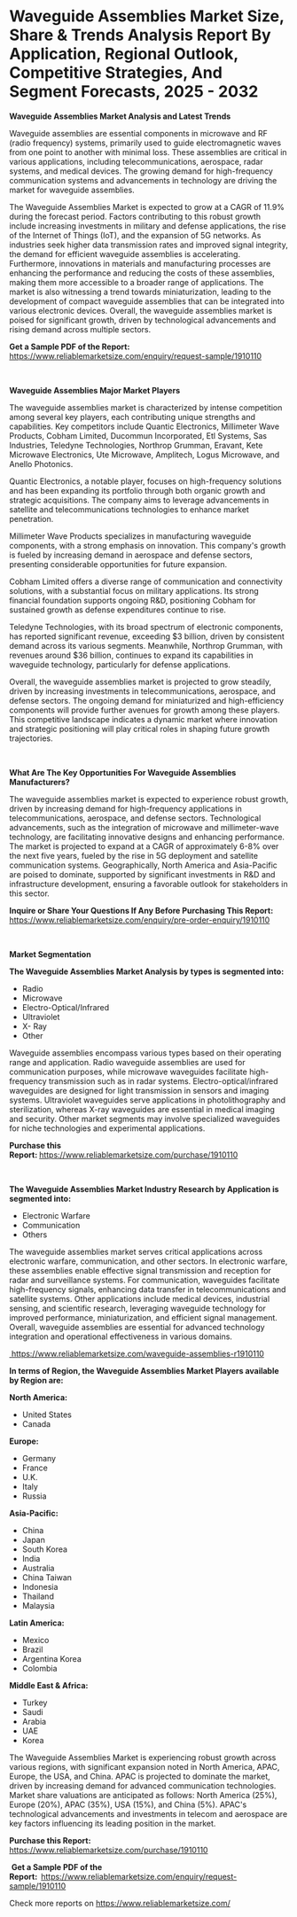 <p><h1>Waveguide Assemblies Market Size, Share & Trends Analysis Report By Application, Regional Outlook, Competitive Strategies, And Segment Forecasts, 2025 - 2032</h1></p><p><strong>Waveguide Assemblies Market Analysis and Latest Trends</strong></p>
<p><p>Waveguide assemblies are essential components in microwave and RF (radio frequency) systems, primarily used to guide electromagnetic waves from one point to another with minimal loss. These assemblies are critical in various applications, including telecommunications, aerospace, radar systems, and medical devices. The growing demand for high-frequency communication systems and advancements in technology are driving the market for waveguide assemblies.</p><p>The Waveguide Assemblies Market is expected to grow at a CAGR of 11.9% during the forecast period. Factors contributing to this robust growth include increasing investments in military and defense applications, the rise of the Internet of Things (IoT), and the expansion of 5G networks. As industries seek higher data transmission rates and improved signal integrity, the demand for efficient waveguide assemblies is accelerating. Furthermore, innovations in materials and manufacturing processes are enhancing the performance and reducing the costs of these assemblies, making them more accessible to a broader range of applications. The market is also witnessing a trend towards miniaturization, leading to the development of compact waveguide assemblies that can be integrated into various electronic devices. Overall, the waveguide assemblies market is poised for significant growth, driven by technological advancements and rising demand across multiple sectors.</p></p>
<p><strong>Get a Sample PDF of the Report:&nbsp;</strong> <a href="https://www.reliablemarketsize.com/enquiry/request-sample/1910110?utm_campaign=2218&utm_medium=2&utm_source=Github&utm_content=ia&utm_term=11022025&utm_id=waveguide-assemblies">https://www.reliablemarketsize.com/enquiry/request-sample/1910110</a></p>
<p>&nbsp;</p>
<p><strong>Waveguide Assemblies Major Market Players</strong></p>
<p><p>The waveguide assemblies market is characterized by intense competition among several key players, each contributing unique strengths and capabilities. Key competitors include Quantic Electronics, Millimeter Wave Products, Cobham Limited, Ducommun Incorporated, Etl Systems, Sas Industries, Teledyne Technologies, Northrop Grumman, Eravant, Kete Microwave Electronics, Ute Microwave, Amplitech, Logus Microwave, and Anello Photonics.</p><p>Quantic Electronics, a notable player, focuses on high-frequency solutions and has been expanding its portfolio through both organic growth and strategic acquisitions. The company aims to leverage advancements in satellite and telecommunications technologies to enhance market penetration.</p><p>Millimeter Wave Products specializes in manufacturing waveguide components, with a strong emphasis on innovation. This company's growth is fueled by increasing demand in aerospace and defense sectors, presenting considerable opportunities for future expansion.</p><p>Cobham Limited offers a diverse range of communication and connectivity solutions, with a substantial focus on military applications. Its strong financial foundation supports ongoing R&D, positioning Cobham for sustained growth as defense expenditures continue to rise.</p><p>Teledyne Technologies, with its broad spectrum of electronic components, has reported significant revenue, exceeding $3 billion, driven by consistent demand across its various segments. Meanwhile, Northrop Grumman, with revenues around $36 billion, continues to expand its capabilities in waveguide technology, particularly for defense applications.</p><p>Overall, the waveguide assemblies market is projected to grow steadily, driven by increasing investments in telecommunications, aerospace, and defense sectors. The ongoing demand for miniaturized and high-efficiency components will provide further avenues for growth among these players. This competitive landscape indicates a dynamic market where innovation and strategic positioning will play critical roles in shaping future growth trajectories.</p></p>
<p>&nbsp;</p>
<p><strong>What Are The Key Opportunities For Waveguide Assemblies Manufacturers?</strong></p>
<p><p>The waveguide assemblies market is expected to experience robust growth, driven by increasing demand for high-frequency applications in telecommunications, aerospace, and defense sectors. Technological advancements, such as the integration of microwave and millimeter-wave technology, are facilitating innovative designs and enhancing performance. The market is projected to expand at a CAGR of approximately 6-8% over the next five years, fueled by the rise in 5G deployment and satellite communication systems. Geographically, North America and Asia-Pacific are poised to dominate, supported by significant investments in R&D and infrastructure development, ensuring a favorable outlook for stakeholders in this sector.</p></p>
<p><strong>Inquire or Share Your Questions If Any Before Purchasing This Report:</strong> <a href="https://www.reliablemarketsize.com/enquiry/pre-order-enquiry/1910110?utm_campaign=2218&utm_medium=2&utm_source=Github&utm_content=ia&utm_term=11022025&utm_id=waveguide-assemblies">https://www.reliablemarketsize.com/enquiry/pre-order-enquiry/1910110</a></p>
<p>&nbsp;</p>
<p><strong>Market Segmentation</strong></p>
<p><strong>The Waveguide Assemblies Market Analysis by types is segmented into:</strong></p>
<p><ul><li>Radio</li><li>Microwave</li><li>Electro-Optical/Infrared</li><li>Ultraviolet</li><li>X- Ray</li><li>Other</li></ul></p>
<p><p>Waveguide assemblies encompass various types based on their operating range and application. Radio waveguide assemblies are used for communication purposes, while microwave waveguides facilitate high-frequency transmission such as in radar systems. Electro-optical/infrared waveguides are designed for light transmission in sensors and imaging systems. Ultraviolet waveguides serve applications in photolithography and sterilization, whereas X-ray waveguides are essential in medical imaging and security. Other market segments may involve specialized waveguides for niche technologies and experimental applications.</p></p>
<p><strong>Purchase this Report:&nbsp;</strong><a href="https://www.reliablemarketsize.com/purchase/1910110?utm_campaign=2218&utm_medium=2&utm_source=Github&utm_content=ia&utm_term=11022025&utm_id=waveguide-assemblies">https://www.reliablemarketsize.com/purchase/1910110</a></p>
<p>&nbsp;</p>
<p><strong>The Waveguide Assemblies Market Industry Research by Application is segmented into:</strong></p>
<p><ul><li>Electronic Warfare</li><li>Communication</li><li>Others</li></ul></p>
<p><p>The waveguide assemblies market serves critical applications across electronic warfare, communication, and other sectors. In electronic warfare, these assemblies enable effective signal transmission and reception for radar and surveillance systems. For communication, waveguides facilitate high-frequency signals, enhancing data transfer in telecommunications and satellite systems. Other applications include medical devices, industrial sensing, and scientific research, leveraging waveguide technology for improved performance, miniaturization, and efficient signal management. Overall, waveguide assemblies are essential for advanced technology integration and operational effectiveness in various domains.</p></p>
<p><a href="https://www.reliablemarketsize.com/waveguide-assemblies-r1910110?utm_campaign=2218&utm_medium=2&utm_source=Github&utm_content=ia&utm_term=11022025&utm_id=waveguide-assemblies">&nbsp;https://www.reliablemarketsize.com/waveguide-assemblies-r1910110</a></p>
<p><strong>In terms of Region, the Waveguide Assemblies Market Players available by Region are:</strong></p>
<p>
    <p> <strong> North America: </strong>
        <ul>
            <li>United States</li>
            <li>Canada</li>
        </ul>
        </p> 
    <p> <strong> Europe: </strong>
        <ul>
            <li>Germany</li>
            <li>France</li>
            <li>U.K.</li>
            <li>Italy</li>
            <li>Russia</li>
        </ul>
        </p> 
    <p> <strong> Asia-Pacific: </strong>
        <ul>
            <li>China</li>
            <li>Japan</li>
            <li>South Korea</li>
            <li>India</li>
            <li>Australia</li>
            <li>China Taiwan</li>
            <li>Indonesia</li>
            <li>Thailand</li>
            <li>Malaysia</li>
        </ul>
        </p> 
    <p> <strong> Latin America: </strong>
        <ul>
            <li>Mexico</li>
            <li>Brazil</li>
            <li>Argentina Korea</li>
            <li>Colombia</li>
        </ul>
        </p> 
    <p> <strong> Middle East & Africa: </strong>
        <ul>
            <li>Turkey</li>
            <li>Saudi</li>
            <li>Arabia</li>
            <li>UAE</li>
            <li>Korea</li>
        </ul>
    </p>
    </p>
<p><p>The Waveguide Assemblies Market is experiencing robust growth across various regions, with significant expansion noted in North America, APAC, Europe, the USA, and China. APAC is projected to dominate the market, driven by increasing demand for advanced communication technologies. Market share valuations are anticipated as follows: North America (25%), Europe (20%), APAC (35%), USA (15%), and China (5%). APAC's technological advancements and investments in telecom and aerospace are key factors influencing its leading position in the market.</p></p>
<p><strong>Purchase this Report: </strong><a href="https://www.reliablemarketsize.com/purchase/1910110?utm_campaign=2218&utm_medium=2&utm_source=Github&utm_content=ia&utm_term=11022025&utm_id=waveguide-assemblies">https://www.reliablemarketsize.com/purchase/1910110</a></p>
<p>&nbsp;<strong>Get a Sample PDF of the Report:&nbsp;&nbsp;</strong><a href="https://www.reliablemarketsize.com/enquiry/request-sample/1910110?utm_campaign=2218&utm_medium=2&utm_source=Github&utm_content=ia&utm_term=11022025&utm_id=waveguide-assemblies">https://www.reliablemarketsize.com/enquiry/request-sample/1910110</a></p>
<p><strong></strong></p>
<p>Check more reports on <a href="https://www.reliablemarketsize.com/?utm_campaign=2218&utm_medium=2&utm_source=Github&utm_content=ia&utm_term=11022025&utm_id=waveguide-assemblies">https://www.reliablemarketsize.com/</a></p>